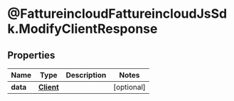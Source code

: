 # @FattureincloudFattureincloudJsSdk.ModifyClientResponse

## Properties

Name | Type | Description | Notes
------------ | ------------- | ------------- | -------------
**data** | [**Client**](Client.md) |  | [optional] 


